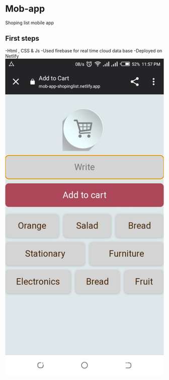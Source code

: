 # Mob-app
Shoping list mobile app
## First steps
-Html , CSS & Js
-Used firebase for real time cloud data base
-Deployed on Netlify
![alt text](/images/photo_2023-10-15_23-57-18.jpg)